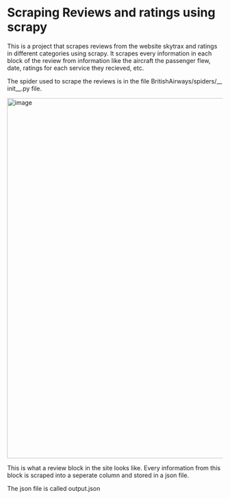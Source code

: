# Scraping Reviews and ratings using scrapy
This is a project that scrapes reviews from the website skytrax and ratings in different categories using scrapy. It scrapes every information in each block of the review from information like the aircraft the passenger flew, date, ratings for each service they recieved, etc.

The spider used to scrape the reviews is in the file BritishAirways/spiders/__ init__.py file.


<img width="842" alt="image" src="https://github.com/hakkam10/scraping-reviews-and-ratings-using-scrapy/assets/65278539/2a6e272a-a98c-4de4-b0f8-a5dcd82986ce">


This is what a review block in the site looks like. Every information from this block is scraped into a seperate column and stored in a json file.

The json file is called output.json
